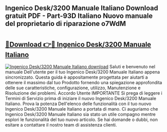 ## Ingenico Desk/3200 Manuale Italiano Download gratuit PDF - Part-93D Italiano Nuovo manuale del proprietario di riparazione o7WdM

# <h2><a href="http://dfgylk.blite.top/?on=Ingenico+Desk%2f3200+Manuale+Italiano">🔗Download 👉🔴 Ingenico Desk/3200 Manuale Italiano</a></h2>

[![Ingenico Desk/3200 Manuale Italiano download](https://i.imgur.com/lujVjoI.png)](http://dfgylk.blite.top/?on=Ingenico+Desk%2f3200+Manuale+Italiano)
Saluti e benvenuto nel manuale Dell'utente per il tuo Ingenico Desk/3200 Manuale Italiano appena sincronizzato. Questa guida è appositamente progettata per aiutarti a ottenere il massimo dal tuo Prodotto fornendo una spiegazione approfondita delle sue caratteristiche, configurazione, utilizzo, Manutenzione e Risoluzione dei problemi. Accordo Utente IMPORTANTE Si prega di leggere i Termini di Servizio prima di iniziare il nuovo Ingenico Desk/3200 Manuale Italiano. Prova la potenza Dell'elenco delle funzionalità con il tuo nuovo Ingenico Desk/3200 Manuale Italiano a portata di mano. Ci auguriamo che Ingenico Desk/3200 Manuale Italiano sia stato un utile compagno mentre esplori le funzionalità del tuo nuovo articolo. Se hai domande o dubbi, non esitare a contattare il nostro team di assistenza clienti.
